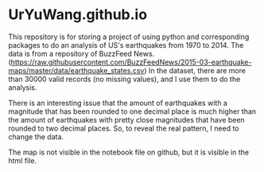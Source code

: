 # UrYuWang.github.io
This repository is for storing a project of using python and corresponding 
packages to do an analysis of US's earthquakes from 1970 to 2014. The data
is from a repository of BuzzFeed News. (https://raw.githubusercontent.com/BuzzFeedNews/2015-03-earthquake-maps/master/data/earthquake_states.csv) In
the dataset, there are more than 30000 valid records (no missing values), and I use 
them to do the analysis.

There is an interesting issue that the amount of earthquakes with a magnitude
that has been rounded to one decimal place is much higher than the amount of 
earthquakes with pretty close magnitudes that have been rounded to two decimal
places. So, to reveal the real pattern, I need to change the data.

The map is not visible in the notebook file on github, but it is visible in the html file.
